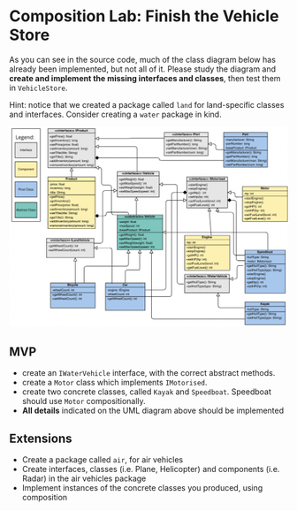# Composition Lab: Finish the Vehicle Store

As you can see in the source code, much of the class diagram below has already been implemented, but not all of it.
Please study the diagram and **create and implement the missing interfaces and classes**, then test them in `VehicleStore`.

Hint: notice that we created a package called `land` for land-specific classes and interfaces. Consider creating a `water` package in kind.

![](composition-loose-coupled.png)

## MVP
- create an `IWaterVehicle` interface, with the correct abstract methods.
- create a `Motor` class which implements `IMotorised`.
- create two concrete classes, called `Kayak` and `Speedboat`. Speedboat should use `Motor` compositionally.
- **All details** indicated on the UML diagram above should be implemented

## Extensions

- Create a package called `air`, for air vehicles
- Create interfaces, classes (i.e. Plane, Helicopter) and components (i.e. Radar) in the air vehicles package
- Implement instances of the concrete classes you produced, using composition
